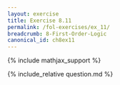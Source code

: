 ```yaml
---
layout: exercise
title: Exercise 8.11
permalink: /fol-exercises/ex_11/
breadcrumb: 8-First-Order-Logic
canonical_id: ch8ex11
---
```


{% include mathjax_support %}

<div id="hiddden">{% include_relative question.md %}</div>